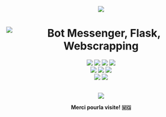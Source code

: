 
<p align='center'><img src="https://capsule-render.vercel.app/api?type=waving&color=gradient&height=200&section=header&text=Tongasoa+ianao+!+🇲🇬&fontSize=26"></p>
<h1 align=center><img src="https://readme-typing-svg.herokuapp.com?font=jetbrains+mono&color=%teal&size=23&center=true&vCenter=true&lines=Odoo%2C+Fastapi%2C+Selenium;Docker%2C+GCP%2C+Linux" alt="Bot Messenger, Flask, Webscrapping"></h1>
<div align="center">
    <img src="https://img.shields.io/badge/-Python-396E9B?style=for-the-badge&logo=python&logoColor=FFFFFF"/> 
     <img src="https://img.shields.io/badge/-DART-42A5F5?&style=for-the-badge&logo=dart&logoColor=FFFFFF"/>
    <img src="https://img.shields.io/badge/-JavaScript-FFCA28?style=for-the-badge&logo=javascript&logoColor=FFFFFF"/>
    <img src="https://img.shields.io/badge/-Php-1E87E3?style=for-the-badge&logo=php&logoColor=FFFFFF"/>
    <br>
        <img src="https://img.shields.io/badge/-Odoo-C162DE?style=for-the-badge&logo=python&logoColor=FFFFFF"/>
        <img src="https://img.shields.io/badge/-Selenium-16C636?style=for-the-badge&logo=selenium&logoColor=FFFFFF"/>
        <img src="https://img.shields.io/badge/-Flask-E6892E?style=for-the-badge&logo=flask&logoColor=FFFFFF"/>
    <br>
    <img src="https://img.shields.io/badge/-Linux-F9F63C?style=for-the-badge&logo=linux&logoColor=FFFFFF"/>
    <img src="https://img.shields.io/badge/-Windows-3CB7F9?style=for-the-badge&logo=windows&logoColor=FFFFFF"/>
</div>
<br>
<div>

</div>    
<p align=center>  
  <strong>
      <img src='https://komarev.com/ghpvc/?username=rivo2302&color=008080'>
  </strong> 
<p>
<p align=center><strong>  Merci pourla visite! 🇲🇬</strong> <p>
